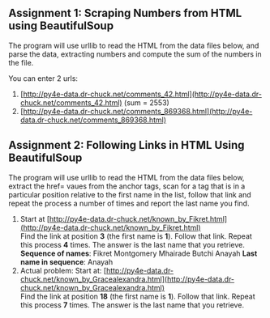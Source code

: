 ## Assignment 1: Scraping Numbers from HTML using BeautifulSoup

The program will use urllib to read the HTML from the data files below, and parse the data, extracting numbers and compute the sum of the numbers in the file.  

You can enter 2 urls:
1. [http://py4e-data.dr-chuck.net/comments_42.html](http://py4e-data.dr-chuck.net/comments_42.html) (sum = 2553)
2. [http://py4e-data.dr-chuck.net/comments_869368.html](http://py4e-data.dr-chuck.net/comments_869368.html)


## Assignment 2: Following Links in HTML Using BeautifulSoup

The program will use urllib to read the HTML from the data files below, extract the href= vaues from the anchor tags, scan for a tag that is in a particular position relative to the first name in the list, follow that link and repeat the process a number of times and report the last name you find.  

1. Start at [http://py4e-data.dr-chuck.net/known_by_Fikret.html](http://py4e-data.dr-chuck.net/known_by_Fikret.html)  
Find the link at position **3** (the first name is **1**). Follow that link. Repeat this process **4** times. The answer is the last name that you retrieve.  
**Sequence of names**: Fikret Montgomery Mhairade Butchi Anayah
**Last name in sequence**: Anayah  
2. Actual problem: Start at: [http://py4e-data.dr-chuck.net/known_by_Gracealexandra.html](http://py4e-data.dr-chuck.net/known_by_Gracealexandra.html)  
Find the link at position **18** (the first name is **1**). Follow that link. Repeat this process **7** times. The answer is the last name that you retrieve.
